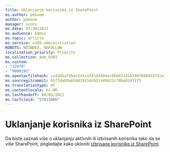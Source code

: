 ```yaml
---
title: Uklanjanje korisnika iz SharePoint
ms.author: pebaum
author: pebaum
manager: scotv
ms.date: 07/30/2021
ms.audience: Admin
ms.topic: article
ms.service: o365-administration
ROBOTS: NOINDEX, NOFOLLOW
localization_priority: Priority
ms.collection: Adm_O365
ms.custom:
- "12470"
- "9000192"
ms.openlocfilehash: ccd345a75bac141ce541d3494ac8bbb7241b790f88045575ce1fb676320150f4
ms.sourcegitcommit: b5f7da89a650d2915dc652449623c78be6247175
ms.translationtype: HT
ms.contentlocale: hr-HR
ms.lasthandoff: 08/05/2021
ms.locfileid: "57813006"
---
```

# <a name="remove-users-from-sharepoint"></a>Uklanjanje korisnika iz SharePoint

Da biste saznali više o uklanjanju aktivnih ili izbrisanih korisnika tako da se više SharePoint, pogledajte kako ukloniti [izbrisane korisnike iz SharePoint](/sharepoint/remove-users).



